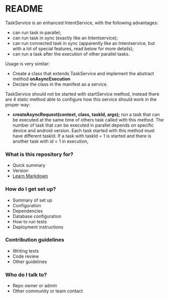 # README #

TaskService is an enhanced IntentService, with the following advantages:

* can run task in parallel;
* can run task in sync (exactly like an Intentservice);
* can run connected task in sync (apparently like an Intentservice, but with a lot of special features, read below for more details);
* can run a task after the execution of other parallel tasks. 


Usage is very similar: 

* Create a class that extends TaskService and implement the abstract method **onAsyncExecution** 
* Declare the class in the manifest as a service.

TaskService should not be started with startService method, instead there are 4 static method able to configure how this service should work in the proper way:

* **createAsyncRequest(context, class, taskId, args);** run a task that can be executed at the same time of others task called with this method. The number of task that can be executed in parallel depends on specific device and android version. Each task started with this method must have different taskId. If a task with taskId = 1 is started and there is another task with id = 1 in execution, 

### What is this repository for? ###

* Quick summary
* Version
* [Learn Markdown](https://bitbucket.org/tutorials/markdowndemo)

### How do I get set up? ###

* Summary of set up
* Configuration
* Dependencies
* Database configuration
* How to run tests
* Deployment instructions

### Contribution guidelines ###

* Writing tests
* Code review
* Other guidelines

### Who do I talk to? ###

* Repo owner or admin
* Other community or team contact